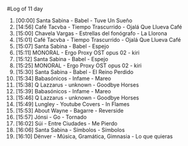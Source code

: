 #Log of 11 day

1. [00:00] Santa Sabina - Babel - Tuve Un Sueño
1. [14:56] Café Tacvba - Tiempo Trascurrido - Ojalá Que Llueva Café
1. [15:00] Chavela Vargas - Estrellas del fonógrafo - La Llorona
1. [15:01] Café Tacvba - Tiempo Trascurrido - Ojalá Que Llueva Café
1. [15:07] Santa Sabina - Babel - Espejo
1. [15:11] MONORAL - Ergo Proxy OST opus 02 - kiri
1. [15:12] Santa Sabina - Babel - Espejo
1. [15:25] MONORAL - Ergo Proxy OST opus 02 - kiri
1. [15:30] Santa Sabina - Babel - El Reino Perdido
1. [15:34] Babasónicos - Infame - Mareo
1. [15:38] Q Lazzarus - unknown - Goodbye Horses
1. [15:39] Babasónicos - Infame - Mareo
1. [15:46] Q Lazzarus - unknown - Goodbye Horses
1. [15:49] Lungley - Youtube Covers - In Flames
1. [15:53] About Wayne - Bagarre - Reverside
1. [15:57] Jónsi - Go - Tornado
1. [16:02] Súi - Entre Ciudades - Me Pierdo
1. [16:06] Santa Sabina - Símbolos - Símbolos
1. [16:10] Dënver - Música, Gramática, Gimnasia - Lo que quieras
